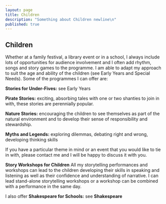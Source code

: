```yaml
---
layout: page
title: Children
description: "Something about Children newline\n"
published: true
---
```



## **Children**

Whether at a family festival, a library event or in a school, I always include lots of opportunities for audience involvement and I often add rhythm, songs and story games to the programme. I am able to adapt my approach to suit the age and ability of the children (see Early Years and Special Needs).
Some of the programmes I can offer are:

**Stories for Under-Fives:** see Early Years

**Pirate Stories:** exciting, absorbing tales with one or two shanties to join in with, these stories are perennially popular.   

**Nature Stories:** encouraging the children to see themselves as part of the natural environment and to develop their sense of responsibility and stewardship.

**Myths and Legends:** exploring dilemmas, debating right and wrong, developing thinking skills

If you have a particular theme in mind or an event that you would like to tie in with, please contact me and I will be happy to discuss it with you.

**Story Workshops for Children**
All my storytelling performances and workshops can lead to the children developing their skills in speaking and listening as well as their confidence and understanding of narrative. I can lead stand-alone storytelling workshops or a workshop can be combined with a performance in the same day.

I also offer **Shakespeare for Schools:** see **Shakespeare**

